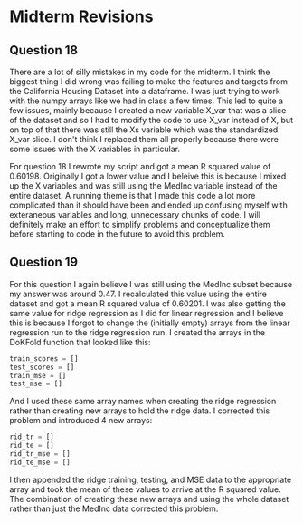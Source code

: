 # Midterm Revisions

## Question 18

There are a lot of silly mistakes in my code for the midterm. I think the biggest thing I did wrong was failing to make the features and targets from the California Housing Dataset into a dataframe. I was just trying to work with the numpy arrays like we had in class a few times. This led to quite a few issues, mainly because I created a new variable X_var that was a slice of the dataset and so I had to modify the code to use X_var instead of X, but on top of that there was still the Xs variable which was the standardized X_var slice. I don't think I replaced them all properly because there were some issues with the X variables in particular.

For question 18 I rewrote my script and got a mean R squared value of 0.60198. Originally I got a lower value and I beleive this is because I mixed up the X variables and was still using the MedInc variable instead of the entire dataset. A running theme is that I made this code a lot more complicated than it should have been and ended up confusing myself with exteraneous variables and long, unnecessary chunks of code. I will definitely make an effort to simplify problems and conceptualize them before starting to code in the future to avoid this problem.

## Question 19

For this question I again believe I was still using the MedInc subset because my answer was around 0.47. I recalculated this value using the entire dataset and got a mean R squared value of 0.60201. I was also getting the same value for ridge regression as I did for linear regression and I believe this is because I forgot to change the (initially empty) arrays from the linear regression run to the ridge regression run. I created the arrays in the DoKFold function that looked like this:

```python
train_scores = []
test_scores = []
train_mse = []
test_mse = []
 ```
And I used these same array names when creating the ridge regression rather than creating new arrays to hold the ridge data. I corrected this problem and introduced 4 new arrays:
 
 ```python 
rid_tr = []
rid_te = []
rid_tr_mse = []
rid_te_mse = []
```
I then appended the ridge training, testing, and MSE data to the appropriate array and took the mean of these values to arrive at the R squared value. The combination of creating these new arrays and using the whole dataset rather than just the MedInc data corrected this problem.

